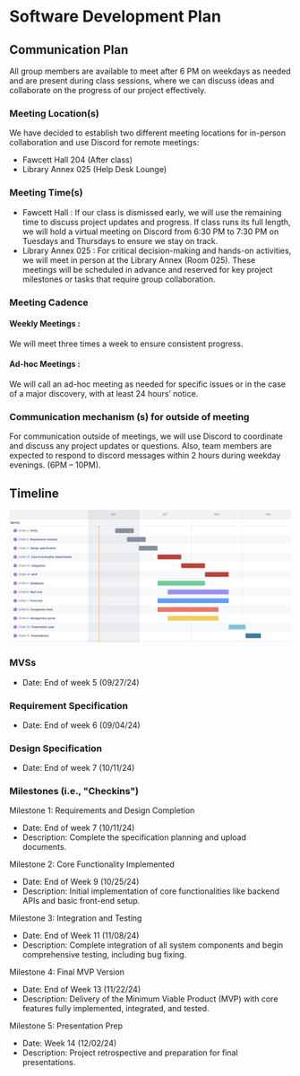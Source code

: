 # Software Development Plan

## Communication Plan

All group members are available to meet after 6 PM on weekdays as needed and are present during class sessions, where we can discuss ideas and collaborate on the progress of our project effectively.

### Meeting Location(s)

We have decided to establish two different meeting locations for in-person collaboration and use Discord for remote meetings:

- Fawcett Hall 204 (After class)
- Library Annex 025 (Help Desk Lounge)

### Meeting Time(s)

- Fawcett Hall : 
  If our class is dismissed early, we will use the remaining time to discuss project updates and progress. If class runs its full length, we will hold a virtual meeting on Discord from 6:30 PM to 7:30 PM on Tuesdays and Thursdays to ensure we stay on track.
- Library Annex 025 : 
  For critical decision-making and hands-on activities, we will meet in person at the Library Annex (Room 025). These meetings will be scheduled in advance and reserved for key project milestones or tasks that require group collaboration.

### Meeting Cadence

#### Weekly Meetings :

We will meet three times a week to ensure consistent progress.

#### Ad-hoc Meetings :

We will call an ad-hoc meeting as needed for specific issues or in the case of a major discovery, with at least 24 hours’ notice.

### Communication mechanism (s) for outside of meeting

For communication outside of meetings, we will use Discord to coordinate and discuss any project updates or questions.
Also, team members are expected to respond to discord messages within 2 hours during weekday evenings. (6PM – 10PM).

## Timeline

![image](./CEG4110_Gantt_Jira.png)

### MVSs

- Date: End of week 5 (09/27/24)

### Requirement Specification

- Date: End of week 6 (09/04/24)

### Design Specification

- Date: End of week 7 (10/11/24)

### Milestones (i.e., "Checkins")

Milestone 1: Requirements and Design Completion
- Date: End of week 7 (10/11/24)
- Description: Complete the specification planning and upload documents.

Milestone 2: Core Functionality Implemented
- Date: End of Week 9 (10/25/24)
- Description: Initial implementation of core functionalities like backend APIs and basic front-end setup.

Milestone 3: Integration and Testing
- Date: End of Week 11 (11/08/24)
- Description: Complete integration of all system components and begin comprehensive testing, including bug fixing.

Milestone 4: Final MVP Version
- Date: End of Week 13 (11/22/24)
- Description: Delivery of the Minimum Viable Product (MVP) with core features fully implemented, integrated, and tested.

Milestone 5: Presentation Prep
- Date: Week 14 (12/02/24)
- Description: Project retrospective and preparation for final presentations.